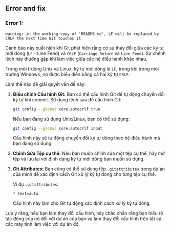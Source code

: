 ## Error and fix

### Error 1:
`warning: in the working copy of 'README.md', LF will be replaced by CRLF the next time Git touches it`

Cảnh báo này xuất hiện khi Git phát hiện rằng có sự thay đổi giữa các ký tự mới dòng (`LF` - Line Feed) và `CRLF` (`Carriage Return` và `Line Feed`). Sự chênh lệch này thường gặp khi làm việc giữa các hệ điều hành khác nhau. 

Trong môi trường Unix và Linux, ký tự mới dòng là `LF`, trong khi trong môi trường Windows, nó được biểu diễn bằng cả hai ký tự `CRLF`.

Làm thế nào để giải quyết vấn đề này:

1. **Điều chỉnh Cấu hình Git:**
   Bạn có thể cấu hình Git để tự động chuyển đổi ký tự khi commit. Sử dụng lệnh sau để cấu hình Git:

   ```bash
   git config --global core.autocrlf true
   ```

   Nếu bạn đang sử dụng Unix/Linux, bạn có thể sử dụng:

   ```bash
   git config --global core.autocrlf input
   ```

   Cấu hình này sẽ tự động chuyển đổi ký tự dòng theo hệ điều hành mà bạn đang sử dụng.

2. **Chỉnh Sửa Tệp cụ thể:**
   Nếu bạn muốn chỉnh sửa một tệp cụ thể, hãy mở tệp và lưu lại với định dạng ký tự mới dòng bạn muốn sử dụng.

3. **Git Attributes:**
   Bạn cũng có thể sử dụng tệp `.gitattributes` trong dự án của mình để xác định cách Git xử lý ký tự dòng cho từng tệp cụ thể.

   Ví dụ `.gitattributes`:

   ```plaintext
   * text=auto
   ```

   Cấu hình này làm cho Git tự động xác định cách xử lý ký tự dòng.

Lưu ý rằng, nếu bạn làm thay đổi cấu hình, hãy chắc chắn rằng bạn hiểu rõ tác động của nó đối với dự án của bạn và làm thay đổi cấu hình trên tất cả các máy tính làm việc với dự án đó.